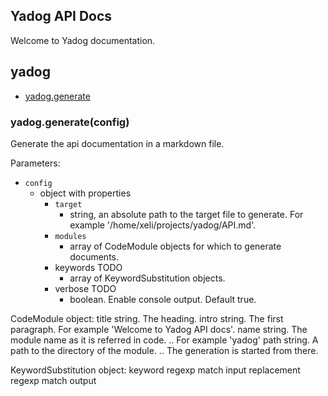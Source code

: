 ## Yadog API Docs

Welcome to Yadog documentation.



## yadog



- [yadog.generate](#yadoggenerate)

<a name="yadoggenerate"></a>
### yadog.generate(config)

Generate the api documentation in a markdown file.

<p style="display: inline">Parameters:</p>

- `config`
  - object with properties
    - `target`
      - string, an absolute path to the target file to generate.
         For example '/home/xeli/projects/yadog/API.md'.
    - `modules`
      - array of CodeModule objects for which to generate documents.
    - keywords TODO
      - array of KeywordSubstitution objects.
    - verbose TODO
      - boolean. Enable console output. Default true.

CodeModule object:
  title
    string. The heading.
  intro
    string. The first paragraph. For example 'Welcome to Yadog API docs'.
  name
    string. The module name as it is referred in code.
    .. For example 'yadog'
  path
    string. A path to the directory of the module.
    .. The generation is started from there.

KeywordSubstitution object:
  keyword
    regexp match input
  replacement
    regexp match output

